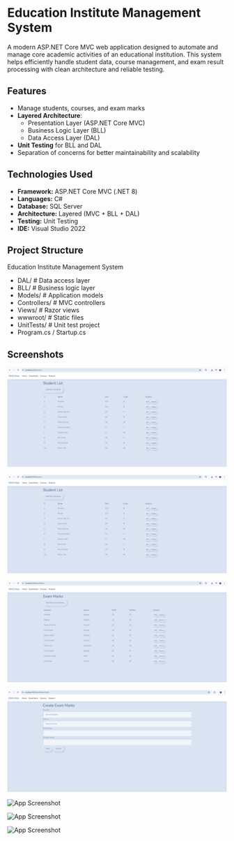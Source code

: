 
# Education Institute Management System 

A modern ASP.NET Core MVC web application designed to automate and manage core academic activities of an educational institution. This system helps efficiently handle student data, course management, and exam result processing with clean architecture and reliable testing.



##  Features

-  Manage students, courses, and exam marks
-  **Layered Architecture**:  
   - Presentation Layer (ASP.NET Core MVC)  
   - Business Logic Layer (BLL) 
   - Data Access Layer (DAL)  
-  **Unit Testing** for BLL and DAL
-  Separation of concerns for better maintainability and scalability


## Technologies Used

- **Framework:** ASP.NET Core MVC (.NET 8)
- **Languages:** C#
- **Database:** SQL Server 
- **Architecture:** Layered (MVC + BLL + DAL)
- **Testing:** Unit Testing 
- **IDE:** Visual Studio 2022


 ## Project Structure
 
Education Institute Management System

- DAL/ # Data access layer
- BLL/ # Business logic layer
- Models/ # Application models
- Controllers/ # MVC controllers
- Views/ # Razor views
- wwwroot/ # Static files
- UnitTests/ # Unit test project
- Program.cs / Startup.cs
## Screenshots
![Course List](https://github.com/Maidul771/Education-Institute-Management-System/blob/afd76ad942e66637e3529ffc547c6803964ed82c/Student%20list.png)

![Student List](https://github.com/Maidul771/Education-Institute-Management-System/blob/7510b0984013504bbe7adb533975b23adb5b5e8a/Student%20list.png)

![Exam Marks](https://github.com/Maidul771/Education-Institute-Management-System/blob/4015a991c7288bec2b9326b36e9a2d9fbbb5434a/Exam%20Marks.png)

![Create Exam Marks](https://github.com/Maidul771/Education-Institute-Management-System/blob/737cbc8214ab222a0c46ec867e37292b6be47fee/Create%20exam%20marks.png)

![App Screenshot](https://media-hosting.imagekit.io/55479c5e39dc4171/Edit%20exam%20marks.png?Expires=1841243711&Key-Pair-Id=K2ZIVPTIP2VGHC&Signature=U37RkBcSkOqu4bWNUCqr~yYbNjnr6rBOx6XVxnuw39LI9Tqvi4MJ1WnyfLE4XoVBnseXuuKPvjK8JmqeA~I1aYw0jDNF322U--pXrK8Jl0wjFy1alijExBmNhEJzCCNHt1SjHIL42xeoIW4zzbTGegzZ0ydwN0jk1in-IC2zrUDf5f1VQcC4090XoQeHT0mASozg6Ec46jXGT9hYyXNkrT5vIZwtChTD8mUhehc~rJRJMCv7yH~M99FzzfKm0YYTtfL6saq~9YpTHr2l3XRc0AcPbblHYJUz6q2320i-~ALO-aHVaGjqmWt0OONtTYTz7EmEP5exVojmdB2CvWKR3Q__)

![App Screenshot](https://media-hosting.imagekit.io/4c0030ec42144cb8/delete%20exam%20marks.png?Expires=1841243711&Key-Pair-Id=K2ZIVPTIP2VGHC&Signature=QfJvPnKdD5x28EBLiIoQXfngo43Wrt5rieGS1m5L7c8thOfU-IANUA5mr4BM1VjpDVhKBwLcWrzgiRJRIUQzW4u83QpjIfgNANukPBtySxIq~kZJmet09dGQDWbfQtDQQluV3TxoBpiwIrYeExGz7Zy3eR9Q41zyG0YdSbQHEN-MUftU4sAYmAgOdhK0dXNwICwZLzNtxLeQ3z-HngQiXJlnn3lAnGrDhmaYHKAH4KG6-VMcXT1nNxexURvuLy7A9brCU6Nq8RJq7NvmFjuldMUyjjjSuc~RYDp5Hw-Wk55Gc--l6uGnjDr74DerpDewNXAp04lcTvkMeTQRuGvVHA__)

![App Screenshot](https://media-hosting.imagekit.io/ebc4ac66b6184f68/Database.png?Expires=1841244122&Key-Pair-Id=K2ZIVPTIP2VGHC&Signature=RofOtgHk~eT2txI4MHi0TTvydDORyzSTy9Sa8lkKWQ1b4qh0Mcf6cs9fa9YxkfsHzLpJ87xUMBnUysnynDuQqCs1zOAlZP~rjS~n~5I2vG1NfPAU9aovcb-Cf~RbFMakXvpSJrofn~LLi7k1jNtYBs7QPuoAsDzmVPhwU7F7RkjrRQC29gWfONPbnzHw638J~XrUOrixcz7MnQ~gYWkPbUp~sGYMRpLgLskOSNkb5w~I2dLdJHhvkNrChx5JY3Rd9UJYGH-USeqCEI9D0v2cpDHZQvkVaMmq9CTvEpbucHZG~N9tnmzWCj1zwbVYImjw--ws-E6FsEJWW8Q71d9e6A__)

